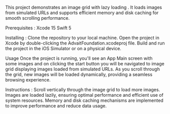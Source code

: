 This project demonstrates an image grid with lazy loading . It loads images from simulated URLs and supports efficient memory and disk caching for smooth scrolling performance.

Prerequisites :
Xcode 15
Swift 5 

Installing : 
Clone the repository to your local machine.
Open the project in Xcode by double-clicking the AdvaitFoundation.xcodeproj file.
Build and run the project in the iOS Simulator or on a physical device.

Usage
Once the project is running, you'll see an App Main screen with some images and on clicking the start button you will be navigated to image grid displaying images loaded from simulated URLs. As you scroll through the grid, new images will be loaded dynamically, providing a seamless browsing experience.

Instructions :
Scroll vertically through the image grid to load more images.
Images are loaded lazily, ensuring optimal performance and efficient use of system resources.
Memory and disk caching mechanisms are implemented to improve performance and reduce data usage.
